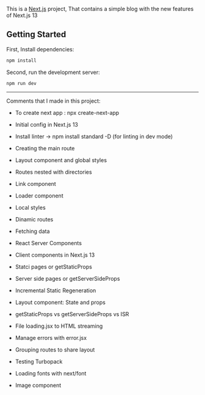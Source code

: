 This is a [Next.js](https://nextjs.org/) project, That contains a simple blog with the new features of Next.js 13

## Getting Started
First, Install dependencies:

```bash
npm install
```

Second, run the development server:

```bash
npm run dev
```

-----------------------------------------------------------------------------------------
Comments that I made in this project:

- To create next app : npx create-next-app

- Initial config in Next.js 13
- Install linter -> npm install standard -D (for linting in dev mode)
- Creating the main route
- Layout component and global styles
- Routes nested with directories
- Link component
- Loader component
- Local styles
- Dinamic routes
- Fetching data
- React Server Components
- Client components in Next.js 13
- Statci pages or getStaticProps
- Server side pages or getServerSideProps
- Incremental Static Regeneration
- Layout component: State and props
- getStaticProps vs getServerSideProps vs ISR
- File loading.jsx to HTML streaming
- Manage errors with error.jsx
- Grouping routes to share layout
- Testing Turbopack
- Loading fonts with next/font
- Image component
